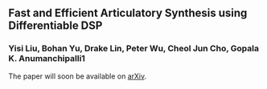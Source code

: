 ## Fast and Efficient Articulatory Synthesis using Differentiable DSP

### Yisi Liu, Bohan Yu, Drake Lin, Peter Wu, Cheol Jun Cho, Gopala K. Anumanchipalli1

The paper will soon be available on [arXiv](https://arxiv.org/).

